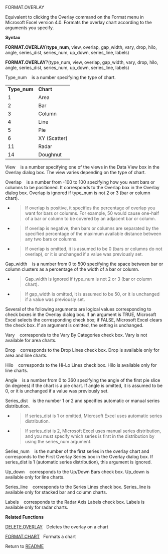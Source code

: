 FORMAT.OVERLAY

Equivalent to clicking the Overlay command on the Format menu in
Microsoft Excel version 4.0. Formats the overlay chart according to the
arguments you specify.

**Syntax**

**FORMAT.OVERLAY**(**type\_num**, view, overlap, gap\_width, vary, drop,
hilo, angle, series\_dist, series\_num, up\_down, series\_line, labels)

**FORMAT.OVERLAY**?(type\_num, view, overlap, gap\_width, vary, drop,
hilo, angle, series\_dist, series\_num, up\_down, series\_line, labels)

Type\_num&nbsp;&nbsp;&nbsp;&nbsp;is a number specifying the type of
chart.

|               |              |
| ------------- | ------------ |
| **Type\_num** | **Chart**    |
| 1             | Area         |
| 2             | Bar          |
| 3             | Column       |
| 4             | Line         |
| 5             | Pie          |
| 6             | XY (Scatter) |
| 11            | Radar        |
| 14            | Doughnut     |

View&nbsp;&nbsp;&nbsp;&nbsp;is a number specifying one of the views in
the Data View box in the Overlay dialog box. The view varies depending
on the type of chart.

Overlap&nbsp;&nbsp;&nbsp;&nbsp;is a number from -100 to 100 specifying
how you want bars or columns to be positioned. It corresponds to the
Overlap box in the Overlay dialog box. Overlap is ignored if type\_num
is not 2 or 3 (bar or column chart).

  - > If overlap is positive, it specifies the percentage of overlap you
    > want for bars or columns. For example, 50 would cause one-half of
    > a bar or column to be covered by an adjacent bar or column.

  - > If overlap is negative, then bars or columns are separated by the
    > specified percentage of the maximum available distance between any
    > two bars or columns.

  - > If overlap is omitted, it is assumed to be 0 (bars or columns do
    > not overlap), or it is unchanged if a value was previously set.


Gap\_width&nbsp;&nbsp;&nbsp;&nbsp;is a number from 0 to 500 specifying
the space between bar or column clusters as a percentage of the width of
a bar or column.

  - > Gap\_width is ignored if type\_num is not 2 or 3 (bar or column
    > chart).

  - > If gap\_width is omitted, it is assumed to be 50, or it is
    > unchanged if a value was previously set.


Several of the following arguments are logical values corresponding to
check boxes in the Overlay dialog box. If an argument is TRUE, Microsoft
Excel selects the corresponding check box; if FALSE, Microsoft Excel
clears the check box. If an argument is omitted, the setting is
unchanged.

Vary&nbsp;&nbsp;&nbsp;&nbsp;corresponds to the Vary By Categories check
box. Vary is not available for area charts.

Drop&nbsp;&nbsp;&nbsp;&nbsp;corresponds to the Drop Lines check box.
Drop is available only for area and line charts.

Hilo&nbsp;&nbsp;&nbsp;&nbsp;corresponds to the Hi-Lo Lines check box.
Hilo is available only for line charts.

Angle&nbsp;&nbsp;&nbsp;&nbsp;is a number from 0 to 360 specifying the
angle of the first pie slice (in degrees) if the chart is a pie chart.
If angle is omitted, it is assumed to be 0, or it is unchanged if a
value was previously set.

Series\_dist&nbsp;&nbsp;&nbsp;&nbsp;is the number 1 or 2 and specifies
automatic or manual series distribution.

  - > If series\_dist is 1 or omitted, Microsoft Excel uses automatic
    > series distribution.

  - > If series\_dist is 2, Microsoft Excel uses manual series
    > distribution, and you must specify which series is first in the
    > distribution by using the series\_num argument.


Series\_num&nbsp;&nbsp;&nbsp;&nbsp;is the number of the first series in
the overlay chart and corresponds to the First Overlay Series box in the
Overlay dialog box. If series\_dist is 1 (automatic series
distribution), this argument is ignored.

Up\_down&nbsp;&nbsp;&nbsp;&nbsp;corresponds to the Up/Down Bars check
box. Up\_down is available only for line charts.

Series\_line&nbsp;&nbsp;&nbsp;&nbsp;corresponds to the Series Lines
check box. Series\_line is available only for stacked bar and column
charts.

Labels&nbsp;&nbsp;&nbsp;&nbsp;corresponds to the Radar Axis Labels check
box. Labels is available only for radar charts.

**Related Functions**

[DELETE.OVERLAY](DELETE.OVERLAY.md)&nbsp;&nbsp;&nbsp;Deletes the overlay on a chart

[FORMAT.CHART](FORMAT.CHART.md)&nbsp;&nbsp;&nbsp;Formats a chart



Return to [README](README.md)

